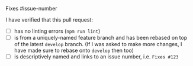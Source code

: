 Fixes #issue-number

I have verified that this pull request:

* [ ] has no linting errors (`npm run lint`)
* [ ] is from a uniquely-named feature branch and has been rebased on top of the latest `develop` branch. (If I was asked to make more changes, I have made sure to rebase onto `develop` then too)
* [ ] is descriptively named and links to an issue number, i.e. `Fixes #123`